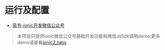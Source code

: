 # 运行及配置
* [简书-ionic开发微信公众号](https://www.jianshu.com/p/66f4f7e928a6)
> 本项目只提供ionic微信公众号基础开发功能和微信JsSdk调用demo,更多demo请查看[ionic2_tabs](https://github.com/yanxiaojun617/ionic2_tabs/)
 
